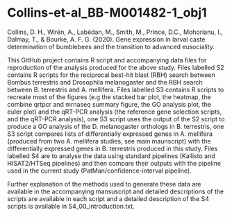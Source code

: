 # Collins-et-al_BB-M001482-1_obj1
Collins, D. H., Wirén, A., Labédan, M., Smith, M., Prince, D.C., Mohorianu, I., Dalmay, T., & Bourke, A. F. G. (2020). Gene expression in larval caste determination of bumblebees and the transition to advanced eusociality.

This GitHub project contains R script and accompanying data files for reproduction of the analysis produced for the above study. Files labelled S2 contains R scripts for the reciprocal best-hit blast (RBH) search between Bombus terrestris and Drosophila melanogaster and the RBH search between B. terrestris and A. mellifera. Files labelled S3 contains R scripts to recreate most of the figures (e.g the stacked bar plot, the heatmap, the combine qrtpcr and mrnaseq summary figure, the GO analysis plot, the euler plot) and the qRT-PCR analysis (the reference gene selection scripts, and the qRT-PCR analysis), one S3 script uses the output of the S2 script to produce a GO analysis of the D. melanogaster orthologs in B. terrestris, one S3 script compares lists of differentially expressed genes in A. mellifera (produced from two A. mellifera studies, see main maunscript) with the differentially expressed genes in B. terrestris produced in this study. Files labelled S4 are to analyse the data using standard pipelines (Kallisto and HISAT2/HTSeq pipelines) and then compare their outputs with the pipeline used in the current study (PatMan/confidence-interval pipeline).


Further explanation of the methods used to generate these data are available in the accompanying mansuscript and detailed descriptions of the scripts are available in each script and a detailed description of the S4 scripts is available in S4_00_introduction.txt.
